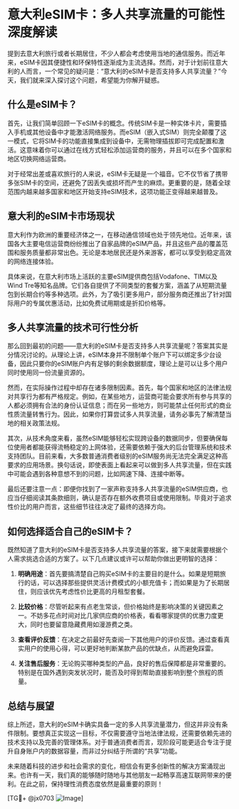 # 意大利eSIM卡：多人共享流量的可能性深度解读

提到去意大利旅行或者长期居住，不少人都会考虑使用当地的通信服务。而近年来，eSIM卡因其便捷性和环保特性逐渐成为主流选择。然而，对于计划前往意大利的人而言，一个常见的疑问是：“意大利的eSIM卡是否支持多人共享流量？”今天，我们就来深入探讨这个问题，希望能为你解开疑惑。

## 什么是eSIM卡？

首先，让我们简单回顾一下eSIM卡的概念。传统SIM卡是一种实体卡片，需要插入手机或其他设备中才能激活网络服务。而eSIM（嵌入式SIM）则完全颠覆了这一模式，它将SIM卡的功能直接集成到设备中，无需物理插拔即可完成配置和激活。这意味着你可以通过在线方式轻松添加运营商的服务，并且可以在多个国家和地区切换网络运营商。

对于经常出差或喜欢旅行的人来说，eSIM卡无疑是一个福音。它不仅节省了携带多张SIM卡的空间，还避免了因丢失或损坏而产生的麻烦。更重要的是，随着全球范围内越来越多国家和地区开始支持eSIM技术，这项功能正变得越来越普及。

## 意大利的eSIM卡市场现状

意大利作为欧洲的重要经济体之一，在移动通信领域也处于领先地位。近年来，该国各大主要电信运营商纷纷推出了自家品牌的eSIM产品，并且这些产品的覆盖范围和服务质量都非常出色。无论是本地居民还是外来游客，都可以享受到稳定高效的网络连接体验。

具体来说，在意大利市场上活跃的主要eSIM提供商包括Vodafone、TIM以及Wind Tre等知名品牌。它们各自提供了不同类型的套餐方案，涵盖了从短期流量包到长期合约等多种选项。此外，为了吸引更多用户，部分服务商还推出了针对国际用户的专属优惠活动，比如免费试用期或是折扣价格等。

## 多人共享流量的技术可行性分析

那么回到最初的问题——意大利的eSIM卡是否支持多人共享流量呢？答案其实是分情况讨论的。从理论上讲，eSIM本身并不限制单个账户下可以绑定多少台设备，因此只要你的eSIM账户内有足够的剩余数据额度，理论上是可以让多个用户同时使用同一份流量资源的。

然而，在实际操作过程中却存在诸多限制因素。首先，每个国家和地区的法律法规对共享行为都有严格规定。例如，在某些地方，运营商可能会要求所有参与共享的人都必须拥有合法的身份认证信息；而在另一些地方，则可能禁止任何形式的商业性质流量转售行为。因此，如果你打算尝试多人共享流量，请务必事先了解清楚当地的相关政策法规。

其次，从技术角度来看，虽然eSIM能够轻松实现跨设备的数据同步，但要确保每位使用者都能获得流畅稳定的上网体验，还需要依赖于强大的后台管理系统和技术支持团队。目前来看，大多数普通消费者级别的eSIM服务尚无法完全满足这种高要求的应用场景。换句话说，即使表面上看起来可以做到多人共享流量，但在实践中可能会遇到各种意想不到的问题，比如网速下降、连接中断等。

最后还要注意一点：即便你找到了一家声称支持多人共享流量的eSIM供应商，也应当仔细阅读其条款细则，确认是否存在额外收费项目或使用限制。毕竟对于追求性价比的用户而言，这些细节往往决定了最终的选择方向。

## 如何选择适合自己的eSIM卡？

既然知道了意大利的eSIM卡是否支持多人共享流量的答案，接下来就需要根据个人需求挑选合适的方案了。以下几点建议或许可以帮助你做出更明智的选择：

1. **明确用途**：首先要搞清楚自己购买eSIM卡的主要目的是什么。如果是短期旅行的话，可以选择那些提供灵活计费模式的小额充值卡；而如果是为了长期居住，则应该优先考虑性价比更高的月租型套餐。
   
2. **比较价格**：尽管听起来有点老生常谈，但价格始终是影响决策的关键因素之一。不妨多花点时间对比几家供应商的价格表，看看哪家提供的优惠力度更大，同时也要留意隐藏费用如漫游费之类。

3. **查看评价反馈**：在决定之前最好先查阅一下其他用户的评价反馈。通过查看真实用户的使用心得，可以更好地判断某款产品的优缺点，从而避免踩雷。

4. **关注售后服务**：无论购买哪种类型的产品，良好的售后保障都是非常重要的。特别是在国外遇到突发状况时，能否及时得到帮助直接影响到整个旅程的质量。

## 总结与展望

综上所述，意大利的eSIM卡确实具备一定的多人共享流量潜力，但这并非没有条件限制。要想真正实现这一目标，不仅需要遵守当地法律法规，还需要依赖先进的技术支持以及完善的管理体系。对于普通消费者而言，现阶段可能更适合专注于提升自身账户内的数据容量，而非过分纠结于所谓的“共享”功能。

未来随着科技的进步和社会需求的变化，相信会有更多创新性的解决方案涌现出来。也许有一天，我们真的能够随时随地与其他朋友一起畅享高速互联网带来的便利。在此之前，保持理性消费态度依然是最重要的原则！

[TG💪+ @jx0703 ![Image](https://github.com/user-attachments/assets/dbca1d08-cadb-493c-b0ec-ad6f7a83f270)]
